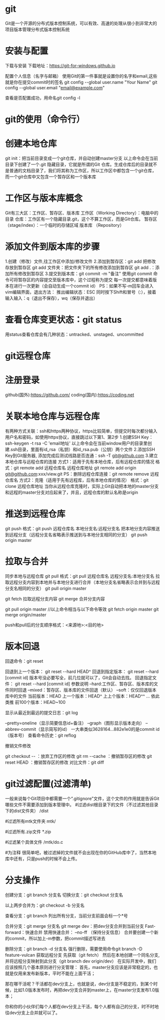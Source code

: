 # git
Git是一个开源的分布式版本控制系统，可以有效、高速的处理从很小到非常大的项目版本管理分布式版本控制系统

# 安装与配置

下载与安装
下载地址：https://git-for-windows.github.io

配置个人信息（名字与邮箱）
使用Git的第一件事就是设置你的名字和email,这些就是你在提交commit时的签名
git config --global user.name "Your Name"
git config --global user.email "email@example.com"

查看是否配置成功，用命名git config -l

# git的使用（命令行）
# 创建本地仓库
git init：把当前目录变成一个git仓库，并自动创建master分支
以上命令会在当前目录下创建了一个.git 隐藏目录，它就是所谓的Git 仓库。生成仓库后的目录就不是普通的文档目录了，我们将其称为工作区，所以工作区中都包含一个git仓库，而一个git仓库中又包含一个暂存区和一个版本库

# 工作区与版本库概念
Git有三大区：工作区、暂存区、版本库
工作区（Working Directory）：电脑中的目录
仓库：工作区有一个隐藏目录.git，这个不算工作区，而是Git仓库。
暂存区（stage/index）：一个临时的存储区域
版本库 （Repository）

# 添加文件到版本库的步骤
1.创建（修改）文件,往工作区中添加/修改文件
2.添加到暂存区：git add <file>
  把修改存放到暂存区
  git add 文件夹：把文件夹下的所有修改添加到暂存区
  git add .：添加所有修改到暂存区
3.提交到版本库：git commit -m "备注"
  使用git commit 命令可将暂存区的内容提交至版本库中，这个过程称为提交
  每一次提交都意味着版本在进行一次更新（会自动生成一个commit id）
  PS：如果不写-m回车会进入vim编辑界面，退出方法：
  推出编辑状态：ESC
  同时按下Shift和冒号（:），接着输入输入：q（退出不保存），wq（保存并退出）
    
# 查看仓库变更状态：git status
用status查看仓库会有几种状态：untracked、unstaged、uncommitted 


# git远程仓库

# 注册登录
github(国外):https://github.com/
coding(国内):https://coding.net

# 关联本地仓库与远程仓库
有两种方式关联：ssh和https两种协议，https比较简单，但提交时每次都分输入用户名和密码，如使用https协议，直接跳过以下第1、第2步
1.创建SSH Key：ssh-keygen -t rsa -C 'email地址'
  以上命令会在当前window用户的目录里创建.ssh目录，里面有id_rsa（私钥）和id_rsa.pub（公钥）两个文件
2.添加SSH Key到Git服务器, 添加完成后测试线路是否连通：ssh -T git@github.com
3.建立本地仓库与远程仓库的连接
  方式1：适用于先有本地仓库，后有远程仓库的情况
       格式：git remote add 远程仓库名 远程仓库地址 git remote add origin git@github.com:xxx/view.git
        PS：删除远程仓库连接：git remote remove 远程仓库名
  方式2：克隆（适用于先有远程库，后有本地仓库的情况）
        格式：git clone 远程仓库地址
        当你从远程仓库克隆时，实际上Git自动把本地的master分支和远程的master分支对应起来了，并且，远程仓库的默认名称是origin
  
# 推送到远程仓库
git push
格式：git push 远程仓库名 本地分支名:远程分支名
把本地分支内容推送到远程分支（远程分支名省略表示推送到与本地分支相同的分支）
git push origin master

# 拉取与合并
同步本地与远程仓库
git pull
格式：git pull 远程仓库名 远程分支名:本地分支名
拉取远程分支内容到本地并与本地分支进行合并（本地分支名省略表示合并到与远程分支名相同的分支）
git pull origin master

git fetch
拉取远程分支内容
git merge
合并分支内容

git pull origin master
//以上命令相当与以下命令等效
git fetch origin master
git merge origin/master

push和pull后的分支顺序格式：<来源地>:<目的地>


# 版本回退
回退命令：git reset

回退到上一个版本： git reset --hard HEAD^
回退到指定版本： git reset --hard [commit id] 版本号没必要写全，前几位就可以了，Git会自动去找。
回退指定文件： git reset --hard [commit id] <file>
参数说明
–hard:工作区、暂存区、版本库的文件同时回退
–mixed：暂存区、版本库的文件回退（默认）
–soft：仅仅回退版本库中的文件
当前版本：HEAD
上一个版本：HEAD^
上上个版本：HEAD^^
… 依此类推
前100个版本：HEAD~100

显示从最近到最远的提交日志：git log

–pretty=oneline（显示简要信息id+备注）
–graph（图形显示版本走向）
–abbrev-commit（显示简写的id）
一大串类似3628164…882e1e0的是commit id（版本号）
查看命令历史：git reflog

撤销文件修改

git checkout -- <file>：放弃工作区的修改
git rm --cache <file>：撤销暂存区的修改
git reset HEAD <file>：撤销暂存区的修改
对比文件：git diff <file>
  
  
# git过滤配置(过滤清单)
一般来说每个Git项目中都需要一个“.gitignore”文件，这个文件的作用就是告诉Git哪些文件不需要添加到版本管理中。
#过滤dist根目录下的文件（不过滤其他目录下的dist文件夹）
/dist 

#过滤所有mtk文件夹
mtk/ 

#过滤所有.zip文件
*.zip 

#过滤某个具体文件
/mtk/do.c 

#为注释
很简单吧，被过滤掉的文件就不会出现在你的GitHub库中了，当然本地库中还有，只是push的时候不会上传。


# 分支操作
创建分支：git branch 分支名
切换分支：git checkout 分支名

以上两步合并为：git checkout -b 分支名

查看分支：git branch
列出所有分支，当前分支前面会标一个*号

合并分支：git merge 分支名
git merge dev：把dev分支合并到当前分支
Fast-forward：快速合并
禁用快速合并： –no-ff （保持分支信息）
合并要创建一个新的commit，所以加上-m参数，把commit描述写进去

删除分支：git branch -d 分支名
强行删除，需要使用命令git branch -D feature-vulcan
获取远程分支
先获取（git fetch）
然后在本地创建一个同名分支,并将远程分支映射到此分支（git branch dev origin/dev）
在实际开发中，我们应该按照几个基本原则进行分支管理：
首先，master分支应该是非常稳定的，也就是仅用来发布新版本，平时不能在上面干活；

那在哪干活呢？干活都在dev分支上，也就是说，dev分支是不稳定的，到某个时候，比如1.0版本发布时，再把dev分支合并到master上，在master分支发布1.0版本；

你和你的小伙伴们每个人都在dev分支上干活，每个人都有自己的分支，时不时地往dev分支上合并就可以了。
